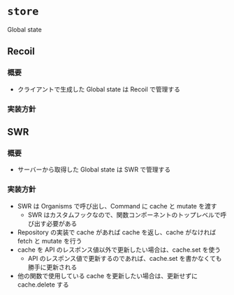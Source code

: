 # `store`

Global state

## Recoil

### 概要

- クライアントで生成した Global state は Recoil で管理する

### 実装方針

## SWR

### 概要

- サーバーから取得した Global state は SWR で管理する

### 実装方針

- SWR は Organisms で呼び出し、Command に cache と mutate を渡す
  - SWR はカスタムフックなので、関数コンポーネントのトップレベルで呼び出す必要がある
- Repository の実装で cache があれば cache を返し、cache がなければ fetch と mutate を行う
- cache を API のレスポンス値以外で更新したい場合は、cache.set を使う
  - API のレスポンス値で更新するのであれば、cache.set を書かなくても勝手に更新される
- 他の関数で使用している cache を更新したい場合は、更新せずに cache.delete する
